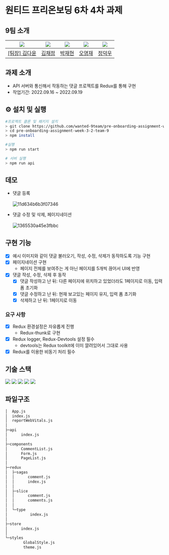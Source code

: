 # 원티드 프리온보딩 6차 4차 과제

## 9팀 소개

| <img src="https://avatars.githubusercontent.com/u/92010078?v=4"/> | <img src="https://avatars.githubusercontent.com/u/92101831?v=4"/> | <img src="https://avatars.githubusercontent.com/u/69101321?v=4"/> | <img src="https://avatars.githubusercontent.com/u/85508157?v=4"/> | <img src="https://avatars.githubusercontent.com/u/97271725?v=4"> |
| ----------------------------------------------------------------- | ----------------------------------------------------------------- | ----------------------------------------------------------------- | ----------------------------------------------------------------- | ---------------------------------------------------------------- |
| <a href="https://github.com/many-yun">[팀장] 김다윤</a>           | <a href="https://github.com/blcklamb">김채정</a>                  | <a href="https://github.com/jaehyeon74">박재현</a>                | <a href="https://github.com/sacultang">오영재</a>                 | <a href="https://github.com/jungdeokwoo">정덕우</a>              |

## 과제 소개

- API 서버와 통신해서 작동하는 댓글 프로젝트를 Redux를 통해 구현
- 작업기간: 2022.09.16 ~ 2022.09.19

## ⚙️ 설치 및 실행

```bash
#프로젝트 클론 및 패키지 설치
> git clone https://github.com/wanted-9team/pre-onboarding-assignment-week-3-2-team-9.git
> cd pre-onboarding-assignment-week-3-2-team-9
> npm install

#실행
> npm run start

# 서버 실행
> npm run api
```

## 데모
- 댓글 등록<br><br>
![11d634b6b3f07346](https://user-images.githubusercontent.com/92010078/190940762-67d1cc51-6fc3-400b-b9e2-193341d47796.gif)

- 댓글 수정 및 삭제, 페이지네이션<br><br>
![1365530a45e3fbbc](https://user-images.githubusercontent.com/92010078/190940835-6607b1e8-3c3f-405e-b9ba-6acbd6068f8b.gif)


## 구현 기능

- [x] 예시 이미지와 같이 댓글 불러오기, 작성, 수정, 삭제가 동작하도록 기능 구현
- [x] 페이지네이션 구현
  - 페이지 전체를 보여주는 게 아닌 페이지를 5개씩 끊어서 UI에 반영
- [x] 댓글 작성, 수정, 삭제 후 동작
  - [x] 댓글 작성하고 난 뒤: 다른 페이지에 위치하고 있었더라도 1페이지로 이동, 입력 폼 초기화
  - [x] 댓글 수정하고 난 뒤: 현재 보고있는 페이지 유지, 입력 폼 초기화
  - [x] 삭제하고 난 뒤: 1페이지로 이동

### 요구 사항

- [x] Redux 환경설정은 자유롭게 진행
  - Redux-thunk로 구현
- [x] Redux logger, Redux-Devtools 설정 필수
  - devtools는 Redux toolkit에 이미 깔려있어서 그대로 사용
- [x] Redux를 이용한 비동기 처리 필수

## 기술 스택

<div>
<img src="https://img.shields.io/badge/React-61DAFB?style=for-the-badge&logo=react&logoColor=white"/>
<img src="https://img.shields.io/badge/Redux-764ABC?style=for-the-badge&logo=redux&logoColor=white"/>
<img src="https://img.shields.io/badge/Redux saga-999999?style=for-the-badge&logo=reduxsaga&logoColor=white"/>
<img src="https://img.shields.io/badge/JavaScript-F7DF1E?style=for-the-badge&logo=javascript&logoColor=white"/>
<img src="https://img.shields.io/badge/styled components-DB7093?style=for-the-badge&logo=styledcomponents&logoColor=white"/>
</div>

## 파일구조

```bash
│  App.js
│  index.js
│  reportWebVitals.js
│
├─api
│      index.js
│
├─components
│      CommentList.js
│      Form.js
│      PageList.js
│
├─redux
│  ├─sagas
│  │      comment.js
│  │      index.js
│  │
│  ├─slice
│  │      comment.js
│  │      comments.js
│  │
│  └─type
│          index.js
│
├─store
│      index.js
│
└─styles
        GlobalStyle.js
        theme.js
```
